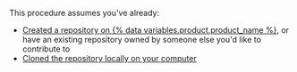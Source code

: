 This procedure assumes you've already:

  - [Created a repository on {% data variables.product.product_name %}](/articles/creating-a-new-repository), or have an existing repository owned by someone else you'd like to contribute to
  - [Cloned the repository locally on your computer](/articles/cloning-a-repository)
